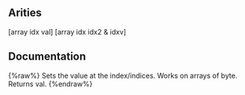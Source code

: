 ## Arities
[array idx val]
[array idx idx2 & idxv]

## Documentation
{%raw%}
Sets the value at the index/indices. Works on arrays of byte. Returns val.
{%endraw%}
